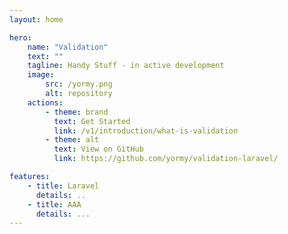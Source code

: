 ```yaml
---
layout: home

hero:
    name: "Validation"
    text: ""
    tagline: Handy Stuff - in active development
    image:
        src: /yormy.png
        alt: repository
    actions:
        - theme: brand
          text: Get Started
          link: /v1/introduction/what-is-validation
        - theme: alt
          text: View on GitHub
          link: https://github.com/yormy/validation-laravel/

features:
    - title: Laravel
      details: ..
    - title: AAA
      details: ...
---
```

